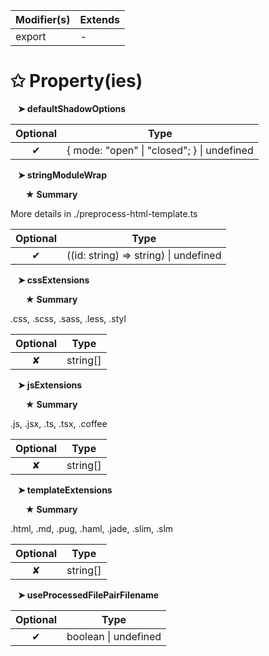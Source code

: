 | Modifier(s)                            | Extends                                    |
|----------------------------------------|--------------------------------------------|
| export | - |

# &#10025; Property(ies)

&nbsp;&nbsp; **&#10148; defaultShadowOptions**

| Optional                           | Type                         |
|:----------------------------------:|------------------------------|
| ✔ | { mode: "open" &#124; "closed"; } &#124; undefined |

&nbsp;&nbsp; **&#10148; stringModuleWrap**

&nbsp;&nbsp;&nbsp;&nbsp;&nbsp; **&#9733; Summary**

More details in ./preprocess-html-template.ts

| Optional                           | Type                         |
|:----------------------------------:|------------------------------|
| ✔ | ((id: string) =&gt; string) &#124; undefined |

&nbsp;&nbsp; **&#10148; cssExtensions**

&nbsp;&nbsp;&nbsp;&nbsp;&nbsp; **&#9733; Summary**

.css, .scss, .sass, .less, .styl

| Optional                           | Type                         |
|:----------------------------------:|------------------------------|
| ✘ | string[] |

&nbsp;&nbsp; **&#10148; jsExtensions**

&nbsp;&nbsp;&nbsp;&nbsp;&nbsp; **&#9733; Summary**

.js, .jsx, .ts, .tsx, .coffee

| Optional                           | Type                         |
|:----------------------------------:|------------------------------|
| ✘ | string[] |

&nbsp;&nbsp; **&#10148; templateExtensions**

&nbsp;&nbsp;&nbsp;&nbsp;&nbsp; **&#9733; Summary**

.html, .md, .pug, .haml, .jade, .slim, .slm

| Optional                           | Type                         |
|:----------------------------------:|------------------------------|
| ✘ | string[] |

&nbsp;&nbsp; **&#10148; useProcessedFilePairFilename**

| Optional                           | Type                         |
|:----------------------------------:|------------------------------|
| ✔ | boolean &#124; undefined |